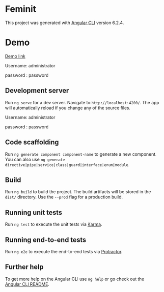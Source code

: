 # Feminit

This project was generated with [Angular CLI](https://github.com/angular/angular-cli) version 6.2.4.

# Demo

[Demo link](https://ausecours.animashaunmichael.com/pro/)

Username: administrator

password : password

## Development server

Run `ng serve` for a dev server. Navigate to `http://localhost:4200/`. The app will automatically reload if you change any of the source files.

Username: administrator

password : password

## Code scaffolding

Run `ng generate component component-name` to generate a new component. You can also use `ng generate directive|pipe|service|class|guard|interface|enum|module`.

## Build

Run `ng build` to build the project. The build artifacts will be stored in the `dist/` directory. Use the `--prod` flag for a production build.

## Running unit tests

Run `ng test` to execute the unit tests via [Karma](https://karma-runner.github.io).

## Running end-to-end tests

Run `ng e2e` to execute the end-to-end tests via [Protractor](http://www.protractortest.org/).

## Further help

To get more help on the Angular CLI use `ng help` or go check out the [Angular CLI README](https://github.com/angular/angular-cli/blob/master/README.md).
